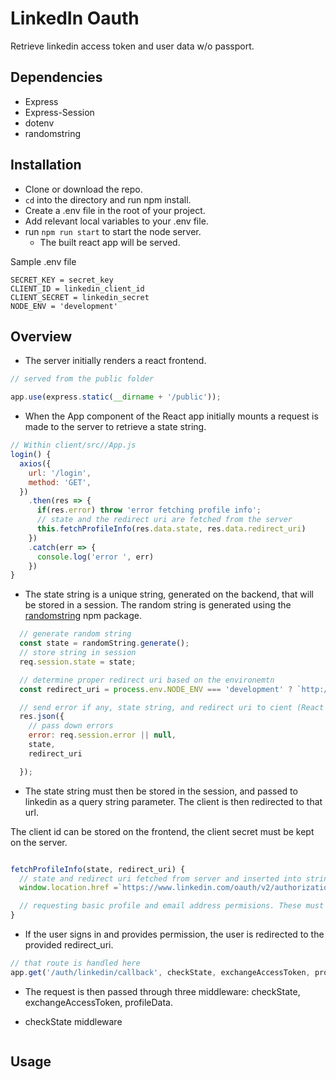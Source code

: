 # LinkedIn Oauth

Retrieve linkedin access token and user data w/o passport.

## Dependencies

- Express
- Express-Session
- dotenv
- randomstring


## Installation
- Clone or download the repo.
- `cd` into the directory and run npm install.
- Create a .env file in the root of your project.
- Add relevant local variables to your .env file.
- run `npm run start` to start the node server. 
  - The built react app will be served.

Sample .env file
```
SECRET_KEY = secret_key
CLIENT_ID = linkedin_client_id
CLIENT_SECRET = linkedin_secret
NODE_ENV = 'development'
```

## Overview

- The server initially renders a react frontend.

```js
// served from the public folder

app.use(express.static(__dirname + '/public'));
```

- When the App component of the React app initially mounts a request is made to the server to retrieve a state string. 

```js
// Within client/src//App.js
login() {
  axios({
    url: '/login',
    method: 'GET',
  })
    .then(res => {
      if(res.error) throw 'error fetching profile info';
      // state and the redirect uri are fetched from the server
      this.fetchProfileInfo(res.data.state, res.data.redirect_uri)
    })
    .catch(err => {
      console.log('error ', err)
    })
}
```

- The state string is a unique string, generated on the backend, that will be stored in a session. The random string is generated using the [randomstring](#) npm package.

```js
  // generate random string
  const state = randomString.generate();
  // store string in session
  req.session.state = state;

  // determine proper redirect uri based on the environemtn
  const redirect_uri = process.env.NODE_ENV === 'development' ? `http://localhost:8080/auth/linkedin/callback` : `https://react-linkedin-login.herokuapp.com/auth/linkedin/callback`;

  // send error if any, state string, and redirect uri to cient (React app)
  res.json({
    // pass down errors
    error: req.session.error || null,
    state, 
    redirect_uri

  });

```

- The state string must then be stored in the session, and passed to linkedin as a query string parameter. The client is then redirected to that url.

The client id can be stored on the frontend, the client secret must be kept on the server.


```js

fetchProfileInfo(state, redirect_uri) {
  // state and redirect uri fetched from server and inserted into string, could also pass client id
  window.location.href =`https://www.linkedin.com/oauth/v2/authorization?response_type=code&client_id=${your client id here}&redirect_uri=${redirect_uri}&state=${state}&scope=r_basicprofile r_emailaddress`;

  // requesting basic profile and email address permisions. These must be set from linkedin dev menu
}
```

- If the user signs in and provides permission, the user is redirected to the provided redirect_uri.

```js
// that route is handled here
app.get('/auth/linkedin/callback', checkState, exchangeAccessToken, profileData);
```

- The request is then passed through three middleware: checkState, exchangeAccessToken, profileData.

- checkState middleware

```js

```



## Usage

